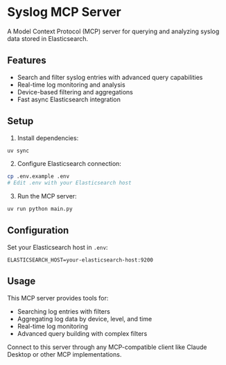 # Syslog MCP Server

A Model Context Protocol (MCP) server for querying and analyzing syslog data stored in Elasticsearch.

## Features

- Search and filter syslog entries with advanced query capabilities
- Real-time log monitoring and analysis
- Device-based filtering and aggregations
- Fast async Elasticsearch integration

## Setup

1. Install dependencies:
```bash
uv sync
```

2. Configure Elasticsearch connection:
```bash
cp .env.example .env
# Edit .env with your Elasticsearch host
```

3. Run the MCP server:
```bash
uv run python main.py
```

## Configuration

Set your Elasticsearch host in `.env`:
```
ELASTICSEARCH_HOST=your-elasticsearch-host:9200
```

## Usage

This MCP server provides tools for:
- Searching log entries with filters
- Aggregating log data by device, level, and time
- Real-time log monitoring
- Advanced query building with complex filters

Connect to this server through any MCP-compatible client like Claude Desktop or other MCP implementations.